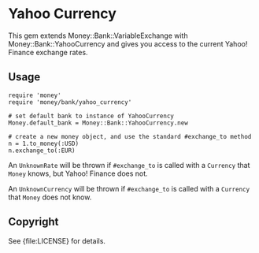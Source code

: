 Yahoo Currency
===============

This gem extends Money::Bank::VariableExchange with Money::Bank::YahooCurrency
and gives you access to the current Yahoo! Finance exchange rates.

Usage
-----

    require 'money'
    require 'money/bank/yahoo_currency'

    # set default bank to instance of YahooCurrency
    Money.default_bank = Money::Bank::YahooCurrency.new

    # create a new money object, and use the standard #exchange_to method
    n = 1.to_money(:USD)
    n.exchange_to(:EUR)

An `UnknownRate` will be thrown if `#exchange_to` is called with a `Currency`
that `Money` knows, but Yahoo! Finance does not.

An `UnknownCurrency` will be thrown if `#exchange_to` is called with a
`Currency` that `Money` does not know.

Copyright
---------

See {file:LICENSE} for details.
